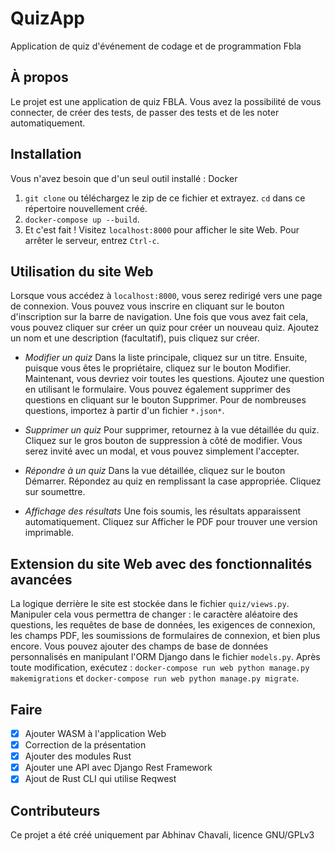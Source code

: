 # QuizApp
Application de quiz d'événement de codage et de programmation Fbla

## À propos
Le projet est une application de quiz FBLA. Vous avez la possibilité de vous connecter, de créer des tests, de passer des tests et de les noter automatiquement.

## Installation
Vous n'avez besoin que d'un seul outil installé : Docker
1. `git clone` ou téléchargez le zip de ce fichier et extrayez. `cd` dans ce répertoire nouvellement créé.
2. `docker-compose up --build`.
3. Et c'est fait ! Visitez `localhost:8000` pour afficher le site Web. Pour arrêter le serveur, entrez `Ctrl-c`.

## Utilisation du site Web
Lorsque vous accédez à `localhost:8000`, vous serez redirigé vers une page de connexion. Vous pouvez vous inscrire en cliquant sur le bouton d'inscription sur la barre de navigation. Une fois que vous avez fait cela, vous pouvez cliquer sur créer un quiz pour créer un nouveau quiz. Ajoutez un nom et une description (facultatif), puis cliquez sur créer.

 - *Modifier un quiz*
 Dans la liste principale, cliquez sur un titre. Ensuite, puisque vous êtes le propriétaire, cliquez sur le bouton Modifier. Maintenant, vous devriez voir toutes les questions. Ajoutez une question en utilisant le formulaire. Vous pouvez également supprimer des questions en cliquant sur le bouton Supprimer. Pour de nombreuses questions, importez à partir d'un fichier `*.json*`.
 
 - *Supprimer un quiz*
 Pour supprimer, retournez à la vue détaillée du quiz. Cliquez sur le gros bouton de suppression à côté de modifier. Vous serez invité avec un modal, et vous pouvez simplement l'accepter.
 
 - *Répondre à un quiz*
 Dans la vue détaillée, cliquez sur le bouton Démarrer. Répondez au quiz en remplissant la case appropriée. Cliquez sur soumettre.
 
 - *Affichage des résultats*
 Une fois soumis, les résultats apparaissent automatiquement. Cliquez sur Afficher le PDF pour trouver une version imprimable.
 
## Extension du site Web avec des fonctionnalités avancées
La logique derrière le site est stockée dans le fichier `quiz/views.py`. Manipuler cela vous permettra de changer : le caractère aléatoire des questions, les requêtes de base de données, les exigences de connexion, les champs PDF, les soumissions de formulaires de connexion, et bien plus encore. Vous pouvez ajouter des champs de base de données personnalisés en manipulant l'ORM Django dans le fichier `models.py`. Après toute modification, exécutez : `docker-compose run web python manage.py makemigrations` et `docker-compose run web python manage.py migrate`.

## Faire
- [X] Ajouter WASM à l'application Web
- [X] Correction de la présentation
- [X] Ajouter des modules Rust
- [X] Ajouter une API avec Django Rest Framework
- [X] Ajout de Rust CLI qui utilise Reqwest

## Contributeurs
Ce projet a été créé uniquement par Abhinav Chavali, licence GNU/GPLv3
